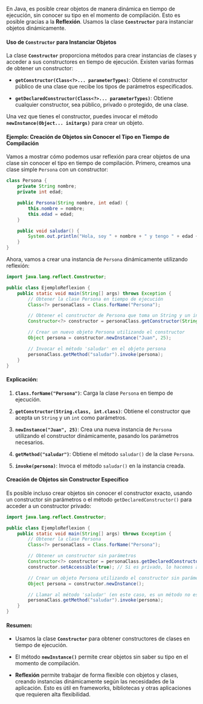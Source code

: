 
En Java, es posible crear objetos de manera dinámica en tiempo de ejecución, sin conocer su tipo en el momento de compilación. Esto es posible gracias a la **Reflexión**. Usamos la clase **`Constructor`** para instanciar objetos dinámicamente.

#### Uso de `Constructor` para Instanciar Objetos

La clase **`Constructor`** proporciona métodos para crear instancias de clases y acceder a sus constructores en tiempo de ejecución. Existen varias formas de obtener un constructor:

- **`getConstructor(Class<?>... parameterTypes)`**: Obtiene el constructor público de una clase que recibe los tipos de parámetros especificados.
    
- **`getDeclaredConstructor(Class<?>... parameterTypes)`**: Obtiene cualquier constructor, sea público, privado o protegido, de una clase.
    

Una vez que tienes el constructor, puedes invocar el método **`newInstance(Object... initargs)`** para crear un objeto.

#### Ejemplo: Creación de Objetos sin Conocer el Tipo en Tiempo de Compilación

Vamos a mostrar cómo podemos usar reflexión para crear objetos de una clase sin conocer el tipo en tiempo de compilación. Primero, creamos una clase simple `Persona` con un constructor:

```java
class Persona {
    private String nombre;
    private int edad;

    public Persona(String nombre, int edad) {
        this.nombre = nombre;
        this.edad = edad;
    }

    public void saludar() {
        System.out.println("Hola, soy " + nombre + " y tengo " + edad + " años.");
    }
}
```

Ahora, vamos a crear una instancia de `Persona` dinámicamente utilizando reflexión:

```java
import java.lang.reflect.Constructor;

public class EjemploReflexion {
    public static void main(String[] args) throws Exception {
        // Obtener la clase Persona en tiempo de ejecución
        Class<?> personaClass = Class.forName("Persona");

        // Obtener el constructor de Persona que toma un String y un int como parámetros
        Constructor<?> constructor = personaClass.getConstructor(String.class, int.class);

        // Crear un nuevo objeto Persona utilizando el constructor
        Object persona = constructor.newInstance("Juan", 25);

        // Invocar el método 'saludar' en el objeto persona
        personaClass.getMethod("saludar").invoke(persona);
    }
}
```

#### Explicación:

1. **`Class.forName("Persona")`**: Carga la clase `Persona` en tiempo de ejecución.
    
2. **`getConstructor(String.class, int.class)`**: Obtiene el constructor que acepta un `String` y un `int` como parámetros.
    
3. **`newInstance("Juan", 25)`**: Crea una nueva instancia de `Persona` utilizando el constructor dinámicamente, pasando los parámetros necesarios.
    
4. **`getMethod("saludar")`**: Obtiene el método `saludar()` de la clase `Persona`.
    
5. **`invoke(persona)`**: Invoca el método `saludar()` en la instancia creada.
    

#### Creación de Objetos sin Constructor Específico

Es posible incluso crear objetos sin conocer el constructor exacto, usando un constructor sin parámetros o el método `getDeclaredConstructor()` para acceder a un constructor privado:

```java
import java.lang.reflect.Constructor;

public class EjemploReflexion {
    public static void main(String[] args) throws Exception {
        // Obtener la clase Persona
        Class<?> personaClass = Class.forName("Persona");

        // Obtener un constructor sin parámetros
        Constructor<?> constructor = personaClass.getDeclaredConstructor();
        constructor.setAccessible(true); // Si es privado, lo hacemos accesible

        // Crear un objeto Persona utilizando el constructor sin parámetros
        Object persona = constructor.newInstance();

        // Llamar al método 'saludar' (en este caso, es un método no estático)
        personaClass.getMethod("saludar").invoke(persona);
    }
}
```

#### Resumen:

- Usamos la clase **`Constructor`** para obtener constructores de clases en tiempo de ejecución.
    
- El método **`newInstance()`** permite crear objetos sin saber su tipo en el momento de compilación.
    
- **Reflexión** permite trabajar de forma flexible con objetos y clases, creando instancias dinámicamente según las necesidades de la aplicación. Esto es útil en frameworks, bibliotecas y otras aplicaciones que requieren alta flexibilidad.